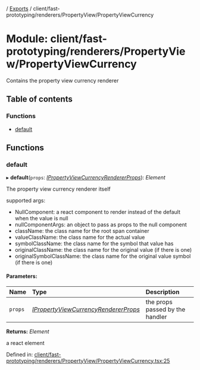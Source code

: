 [](../README.md) / [Exports](../modules.md) / client/fast-prototyping/renderers/PropertyView/PropertyViewCurrency

# Module: client/fast-prototyping/renderers/PropertyView/PropertyViewCurrency

Contains the property view currency renderer

## Table of contents

### Functions

- [default](client_fast_prototyping_renderers_propertyview_propertyviewcurrency.md#default)

## Functions

### default

▸ **default**(`props`: [*IPropertyViewCurrencyRendererProps*](../interfaces/client_internal_components_propertyview_propertyviewcurrency.ipropertyviewcurrencyrendererprops.md)): *Element*

The property view currency renderer itself

supported args:
- NullComponent: a react component to render instead of the default when the value is null
- nullComponentArgs: an object to pass as props to the null component
- className: the class name for the root span container
- valueClassName: the class name for the actual value
- symbolClassName: the class name for the symbol that value has
- originalClassName: the class name for the original value (if there is one)
- originalSymbolClassName: the class name for the original value symbol (if there is one)

#### Parameters:

Name | Type | Description |
:------ | :------ | :------ |
`props` | [*IPropertyViewCurrencyRendererProps*](../interfaces/client_internal_components_propertyview_propertyviewcurrency.ipropertyviewcurrencyrendererprops.md) | the props passed by the handler   |

**Returns:** *Element*

a react element

Defined in: [client/fast-prototyping/renderers/PropertyView/PropertyViewCurrency.tsx:25](https://github.com/onzag/itemize/blob/0569bdf2/client/fast-prototyping/renderers/PropertyView/PropertyViewCurrency.tsx#L25)
